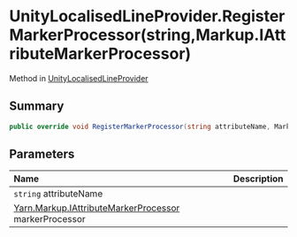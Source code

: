 # UnityLocalisedLineProvider.RegisterMarkerProcessor(string,Markup.IAttributeMarkerProcessor)

Method in [UnityLocalisedLineProvider](/docs/api/csharp/yarn.unity.unitylocalization.unitylocalisedlineprovider.md)

## Summary



```csharp
public override void RegisterMarkerProcessor(string attributeName, Markup.IAttributeMarkerProcessor markerProcessor)
```

## Parameters

|Name|Description|
|:---|:---|
|`string` attributeName||
|[Yarn.Markup.IAttributeMarkerProcessor](/docs/api/csharp/yarn.markup.iattributemarkerprocessor.md) markerProcessor||

